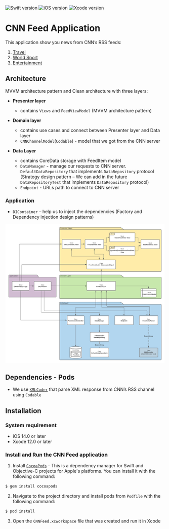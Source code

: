 ![Swift version](https://img.shields.io/badge/Swift-%205.3-orange)
![iOS version](https://img.shields.io/badge/iOS-%2014.0-brightgreen)
![Xcode version](https://img.shields.io/badge/Xcode-%2012.0-blue)

# CNN Feed Application
This application show you news from CNN’s RSS feeds: 
1. [Travel](http://rss.cnn.com/rss/edition_travel)
2. [World Sport](http://rss.cnn.com/rss/edition_sport)
3. [Entertainment](http://rss.cnn.com/rss/edition_entertainment)

## Architecture
MVVM architecture pattern and Clean architecture with three layers:
- **Presenter layer**
  - contains `Views` and `FeedViewModel` (MVVM architecture pattern)
  
- **Domain layer**
  - contains use cases and connect between Presenter layer and Data layer
  - `CNNChannelModel`(`Codable`) - model that we got from the CNN server

- **Data Layer**
  - contains CoreData storage with FeedItem model
  - `DataManager` - manage our requests to CNN server. `DefaultDataRepository` that implements `DataRepository` protocol (Strategy design pattern – We can add in the future `DataRepositoryTest` that implements `DataRepository` protocol)
  - `Endpoint` - URLs path to connect to CNN server

### **Application**
  - `DIContainer` – help us to inject the dependencies (Factory and Dependency injection design patterns)


![Screenshot](CNNFeedArchitectureImage.png)


## Dependencies - Pods
- We use [`XMLCoder`](https://github.com/MaxDesiatov/XMLCoder) that parse XML response from CNN’s RSS channel using `Codable`


## Installation
### System requirement
- iOS 14.0 or later
- Xcode 12.0 or later

### Install and Run the CNN Feed application
1. Install [`CocoaPods`](https://cocoapods.org) - This is a dependency manager for Swift and Objective-C projects for Apple's platforms. 
You can install it with the following command:

```bash
$ gem install cocoapods
```

2. Navigate to the project directory and install pods from `Podfile` with the following command:

```bash
$ pod install
```

3. Open the `CNNFeed.xcworkspace` file that was created and run it in Xcode
